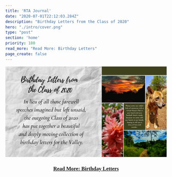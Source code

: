 ```yaml
---
title: 'RTA Journal'
date: "2020-07-01T22:12:03.284Z"
description: "Birthday Letters from the Class of 2020"
hero: "./intro/cover.png"
type: "post"
section: 'home'
priority: 180
read_more: "Read More: Birthday Letters"
page_create: false
---
```


![1](./intro/9.png)

<center>
    <h3><a href="/rta-journal" style="font-family: 'Playlist'">Read More: Birthday Letters</a></h3>
</center>